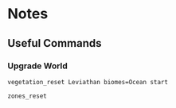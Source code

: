 # Notes

## Useful Commands

### Upgrade World

`vegetation_reset Leviathan biomes=Ocean start`

`zones_reset`

